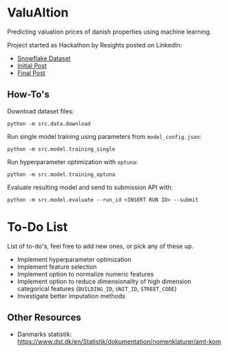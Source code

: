 # ValuAItion
Predicting valuation prices of danish properties using machine learning.

Project started as Hackathon by Resights posted on LinkedIn:
- [Snowflake Dataset](https://app.snowflake.com/marketplace/listing/GZSYZP5GJV/resights-aps-resights-avm)
- [Initial Post](https://www.linkedin.com/posts/mikkelduif_hackathon-kan-du-sl%C3%A5-statens-ejendomsvurderingsmodel-activity-7249316341243891726--hK6)
- [Final Post](https://www.linkedin.com/posts/mikkelduif_%F0%9D%90%87%F0%9D%90%9A%F0%9D%90%9C%F0%9D%90%A4%F0%9D%90%9A%F0%9D%90%AD%F0%9D%90%A1%F0%9D%90%A8%F0%9D%90%A7-%F0%9D%90%96%F0%9D%90%A2%F0%9D%90%A7%F0%9D%90%A7%F0%9D%90%9E%F0%9D%90%AB%F0%9D%90%AC-activity-7258071749244665856-TGh7)


## How-To's
Download dataset files:
```
python -m src.data.download
```

Run single model training using parameters from `model_config.json`:
```
python -m src.model.training_single
```

Run hyperparameter optimization with `optuna`:
```
python -m src.model.training_optuna
```

Evaluate resulting model and send to submission API with:
```
python -m src.model.evaluate --run_id <INSERT RUN ID> --submit
```

# To-Do List
List of to-do's, feel free to add new ones, or pick any of these up.
- Implement hyperparameter optimization
- Implement feature selection
- Implement option to normalize numeric features
- Implement option to reduce dimensionality of high dimension categorical features (`BUILDING_ID`, `UNIT_ID`, `STREET_CODE`)
- Investigate better imputation methods


## Other Resources
- Danmarks statistik: https://www.dst.dk/en/Statistik/dokumentation/nomenklaturer/amt-kom
